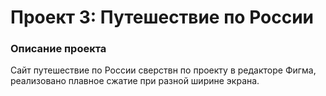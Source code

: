 # Проект 3: Путешествие по России

### Описание проекта

Сайт путешествие по России сверствн по проекту в редакторе Фигма, реализовано плавное сжатие при разной ширине экрана. 
